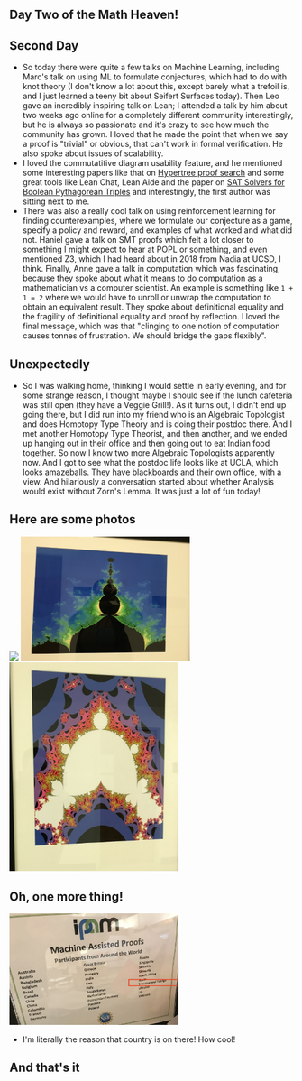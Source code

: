 ## Day Two of the Math Heaven!

## Second Day
- So today there were quite a few talks on Machine Learning, including Marc's talk on using ML to formulate conjectures,
which had to do with knot theory (I don't know a lot about this, except barely what a trefoil is, and I just learned a teeny bit about
Seifert Surfaces today). Then Leo gave an incredibly inspiring talk on Lean; I attended a talk by him about two weeks ago online for 
a completely different community interestingly, but he is always so passionate and it's crazy to see how much the community has grown.
I loved that he made the point that when we say a proof is "trivial" or obvious, that can't work in formal verification. He also spoke
about issues of scalability.
- I loved the commutatitive diagram usability feature, and he mentioned some interesting papers like that on [Hypertree proof search](https://arxiv.org/pdf/2205.11491.pdf)
and some great tools like Lean Chat, Lean Aide and the paper on [SAT Solvers for Boolean Pythagorean Triples](https://www.cs.utexas.edu/~marijn/publications/ptn.pdf)
and interestingly, the first author was sitting next to me.
- There was also a really cool talk on using reinforcement learning for finding counterexamples, where we formulate our conjecture as a game,
specify a policy and reward, and examples of what worked and what did not. Haniel gave a talk on SMT proofs which felt a lot closer to something
I might expect to hear at POPL or something, and even mentioned Z3, which I had heard about in 2018 from Nadia at UCSD, I think.
Finally, Anne gave a talk in computation which was fascinating, because they spoke about what it means to do computation as a mathematician
vs a computer scientist. An example is something like ```1 + 1 = 2``` where we would have to unroll or unwrap the computation to obtain
an equivalent result. They spoke about definitional equality and the fragility of definitional equality and proof by reflection. I loved
the final message, which was that "clinging to one notion of computation causes tonnes of frustration. We should bridge the gaps flexibly".

## Unexpectedly
- So I was walking home, thinking I would settle in early evening, and for some strange reason, I thought maybe I should see if the lunch
cafeteria was still open (they have a Veggie Grill!). As it turns out, I didn't end up going there, but I did run into my friend who is
an Algebraic Topologist and does Homotopy Type Theory and is doing their postdoc there. And I met another Homotopy Type Theorist, and then
another, and we ended up hanging out in their office and then going out to eat Indian food together. So now I know two more Algebraic
Topologists apparently now. And I got to see what the postdoc life looks like at UCLA, which looks amazeballs. They have blackboards
and their own office, with a view. And hilariously a conversation started about whether Analysis would exist without Zorn's Lemma.
It was just a lot of fun today!

## Here are some photos
<img src="/images1/IPAM232/ipam22.png" width="300">

<img src="/images1/IPAM232/ipam23.png" width="300">

<img src="/images1/IPAM232/ipam24.png" width="300">

## Oh, one more thing!

<img src="/images1/IPAM232/ipam25.png" width="300">

- I'm literally the reason that country is on there! How cool!

## And that's it
